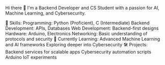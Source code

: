 Hi there 👋
I'm a Backend Developer and CS Student with a passion for AI, Machine Learning, and Cybersecurity.

🔧 Skills:
Programming: Python (Proficient), C (Intermediate)
Backend Development: APIs, Databases
Web Development: Backend-first designs
Hardware: Arduino, Electronics
Networking: Basic understanding of protocols and security
🌱 Currently Learning:
Advanced Machine Learning and AI frameworks
Exploring deeper into Cybersecurity
🛠️ Projects:
Backend services for scalable apps
Cybersecurity automation scripts
Arduino IoT experiments
